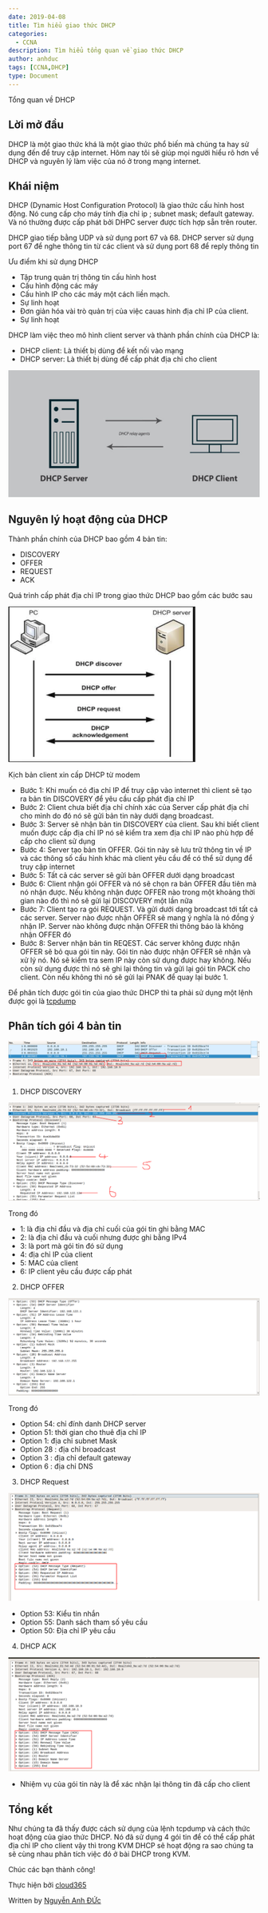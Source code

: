 ```yaml
---
date: 2019-04-08
title: Tìm hiểu giao thức DHCP  
categories:
  - CCNA
description: Tìm hiểu tổng quan về giao thức DHCP
author: anhduc
tags: [CCNA,DHCP]
type: Document
---
```

Tổng quan về DHCP 
## Lời mở đầu 
DHCP là một giao thức khá là một giao thức phổ biến mà chúng ta hay sử dụng đến để truy cập internet. Hôm nay tôi sẽ giúp mọi người hiểu rõ hơn về DHCP và nguyên lý làm việc của nó ở trong mạng internet. 
## Khái niệm 
DHCP (Dynamic Host Configuration Protocol) là giao thức cấu hình host động. Nó cung cấp cho máy tính địa chỉ ip ; subnet mask; default gateway. Và nó thường được cấp phát bởi DHPC server được tích hợp sẵn trên router.

DHCP giao tiếp bằng UDP và sử dụng port 67 và 68. DHCP server sử dụng port 67 để nghe thông tin từ các client và sử dụng port 68 để reply thông tin 

Ưu điểm khi sử dụng DHCP 
- Tập trung quản trị thông tin cấu hình host
- Cấu hình động các máy
- Cấu hình IP cho các máy một cách liền mạch.
- Sự linh hoạt
- Đơn giản hóa vài trò quản trị của việc cauas hình địa chỉ IP của client.
- Sự linh hoạt 

DHCP làm việc theo mô hình client server và thành phần chính của DHCP là: 
- DHCP client: Là thiết bị dùng để kết nối vào mạng 
- DHCP server: Là thiết bị dùng để cấp phát địa chỉ cho client 

![](/images/img-dhcp/screenshot.png)

## Nguyên lý hoạt động của DHCP 
Thành phần chính của DHCP bao gồm 4 bản tin:
- DISCOVERY
- OFFER
- REQUEST
- ACK 

Quá trình cấp phát địa chỉ IP trong giao thức DHCP bao gồm các bước sau 

![](/images/img-dhcp/2019-04-09_10-01.png)

Kịch bản client xin cấp DHCP từ modem

- Bước 1: Khi muốn có địa chỉ IP để truy cập vào internet thì client sẽ tạo ra bản tin DISCOVERY để yêu cầu cấp phát địa chỉ IP 
- Bước 2: Client chưa biết địa chỉ chính xác của Server cấp phát địa chỉ cho mình do đó nó sẽ gửi bản tin này dưới dạng broadcast.
- Bước 3: Server sẽ nhận bản tin DISCOVERY của client. Sau khi biết client muốn được cấp địa chỉ IP nó sẽ kiểm tra xem địa chỉ IP nào phù hợp để cấp cho client sử dụng 
- Bước 4: Server tạo bản tin OFFER. Gói tin này sẽ lưu trữ thông tin về IP và các thông số cấu hình khác mà client yêu cầu để có thể sử dụng để truy cập internet
- Bước 5: Tất cả các server sẽ gửi bản OFFER dưới dạng broadcast
- Bước 6: Client nhận gói OFFER và nó sẽ chọn ra bản OFFER đầu tiên mà nó nhận được. Nếu không nhận được OFFER nào trong một khoảng thời gian nào đó thì nó sẽ gửi lại DISCOVERY một lần nữa
- Bước 7: Client tạo ra gói REQUEST. Và gửi dưới dạng broadcast tới tất cả các server. Server nào được nhận OFFER sẽ mang ý nghĩa là nó đồng ý nhận IP. Server nào không được nhận OFFER thì thông báo là không nhận OFFER đó
- Bước 8: Server nhận bản tin REQEST. Các server không được nhận OFFER sẽ bỏ qua gói tin này. Gói tin nào được nhận OFFER sẽ nhận và xử lý nó. Nó sẽ kiểm tra sem IP này còn sử dụng được hay không. Nếu còn sử dụng được thì nó sẽ ghi lại thông tin và gửi lại gói tin PACK cho client. Còn nếu không thì nó sẽ gửi lại PNAK để quay lại bước 1.

Để phân tích được gói tin của giao thức DHCP thì ta phải sử dụng một lệnh được gọi là [tcpdump](https://github.com/duckmak14/thuctapsinh/blob/master/Anhduc/liunux/lab/tcpdump.md)
## Phân tích gói 4 bản tin
![](/images/img-dhcp/screenshot_16.png)

1. DHCP DISCOVERY

![](/images/img-dhcp/screenshot_17.png)

Trong đó 
- 1: là địa chỉ đầu và địa chỉ cuối của gói tin ghi bằng MAC
- 2: là địa chỉ đầu và cuối nhưng được ghi bằng IPv4
- 3: là port mà gói tin đó sử dụng
- 4: địa chỉ IP của client
- 5: MAC của client
- 6: IP client yêu cầu được cấp phát

2.  DHCP OFFER

![](/images/img-dhcp/screenshot_18.png)

Trong đó 
- Option 54: chỉ đính danh DHCP server
- Option 51: thời gian cho thuê địa chỉ IP
- Option 1: địa chỉ subnet Mask
- Option 28 : địa chỉ broadcast
- Option 3 : địa chỉ default gateway
- Option 6 : địa chỉ DNS

3. DHCP Request

![](/images/img-dhcp/screenshot_19.png)

- Option 53: Kiểu tin nhắn
- Option 55: Danh sách tham số yêu cầu
- Option 50: Địa chỉ IP yêu cầu

4.  DHCP ACK

![](/images/img-dhcp/screenshot_20.png)

- Nhiệm vụ của gói tin này là để xác nhận lại thông tin đã cấp cho client
## Tổng kết
Như chúng ta đã thấy được cách sử dụng của lệnh tcpdump và cách thức hoạt động của giao thức DHCP. Nó đã sử dụng 4 gói tin để có thể cấp phát địa chỉ IP cho client vậy thì trong KVM DHCP sẽ hoạt động ra sao chúng ta sẽ cùng nhau phân tích việc đó ở bài DHCP trong KVM.

Chúc các bạn thành công!

Thực hiện bởi [cloud365](https://cloud365.vn/)

Written by [Nguyễn Anh ĐỨc](https://nhanhoa.com/)